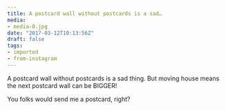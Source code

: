```yaml
---
title: A postcard wall without postcards is a sad…
media:
- media-0.jpg
date: "2017-03-12T10:13:56Z"
draft: false
tags:
- imported
- from-instagram
---
```

A postcard wall without postcards is a sad thing. But moving house means the next postcard wall can be BIGGER\!



You folks would send me a postcard, right?
